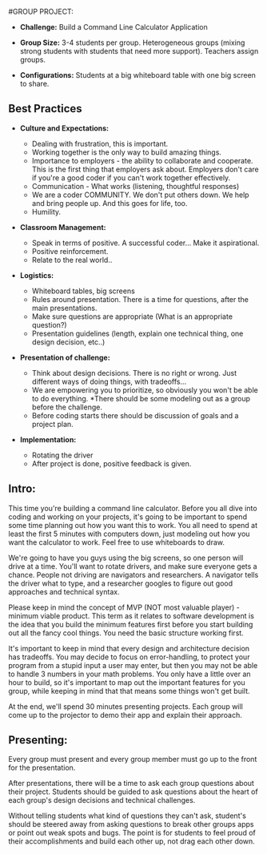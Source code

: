 #GROUP PROJECT:
+ **Challenge:** Build a Command Line Calculator Application

+ **Group Size:** 3-4 students per group. Heterogeneous groups (mixing strong students with students that need more support). Teachers assign groups.

+ **Configurations:** Students at a big whiteboard table with one big screen to share.

## Best Practices
+ **Culture and Expectations:**
  * Dealing with frustration, this is important.
  * Working together is the only way to build amazing things.
  * Importance to employers - the ability to collaborate and cooperate. This is the first thing that employers ask about. Employers don't care if you're a good coder if you can't work together effectively.
  * Communication - What works (listening, thoughtful responses)
  * We are a coder COMMUNITY. We don't put others down. We help and bring people up. And this goes for life, too.
  * Humility.

+ **Classroom Management:**
  + Speak in terms of positive. A successful coder… Make it aspirational.
  + Positive reinforcement.
  + Relate to the real world..

+ **Logistics:**
  * Whiteboard tables, big screens
  * Rules around presentation. There is a time for questions, after the main presentations.
  * Make sure questions are appropriate (What is an appropriate question?)
  * Presentation guidelines (length, explain one technical thing, one design decision, etc..)

+ **Presentation of challenge:**
  * Think about design decisions. There is no right or wrong. Just different ways of doing things, with tradeoffs…
  * We are empowering you to prioritize, so obviously you won't be able to do everything.
  *There should be some modeling out as a group before the challenge.
  * Before coding starts there should be discussion of goals and a project plan.

+ **Implementation:**
  + Rotating the driver
  + After project is done, positive feedback is given.



## Intro: 
This time you're building a command line calculator. Before you all dive into coding and working on your projects, it's going to be important to spend some time planning out how you want this to work. You all need to spend at least the first 5 minutes with computers down, just modeling out how you want the calculator to work. Feel free to use whiteboards to draw.

We're going to have you guys using the big screens, so one person will drive at a time. You'll want to rotate drivers, and make sure everyone gets a chance. People not driving are navigators and researchers. A navigator tells the driver what to type, and a researcher googles to figure out good approaches and technical syntax. 

Please keep in mind the concept of MVP (NOT most valuable player) - minimum viable product. This term as it relates to software development is the idea that you build the minimum features first before you start building out all the fancy cool things. You need the basic structure working first.

It's important to keep in mind that every design and architecture decision has tradeoffs. You may decide to focus on error-handling, to protect your program from a stupid input a user may enter, but then you may not be able to handle 3 numbers in your math problems. You only have a little over an hour to build, so it's important to map out the important features for you group,  while keeping in mind that that means some things won't get built.

At the end, we'll spend 30 minutes presenting projects. Each group will come up to the projector to demo their app and explain their approach.


## Presenting: 
Every group must present and every group member must go up to the front for the presentation. 

After presentations, there will be a time to ask each group questions about their project. Students should be guided to ask questions about the heart of each group's design decisions and technical challenges.

Without telling students what kind of questions they can't ask, student's should be steered away from asking questions to break other groups apps or point out weak spots and bugs. The point is for students to feel proud of their accomplishments and build each other up, not drag each other down. 
